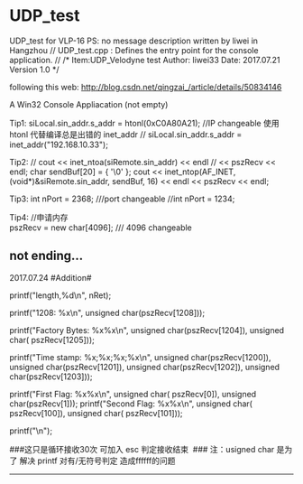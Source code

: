 # UDP_test
UDP_test for VLP-16 PS: no message description
written by liwei in Hangzhou
// UDP_test.cpp : Defines the entry point for the console application.
//
 /* Item:UDP_Velodyne test
    Author: liwei33
    Date: 2017.07.21
    Version 1.0          */

following this web:
http://blog.csdn.net/qingzai_/article/details/50834146

A Win32 Console Appliacation (not empty)

Tip1:
siLocal.sin_addr.s_addr = htonl(0xC0A80A21);                 //IP changeable             使用htonl 代替编译总是出错的 inet_addr
//	siLocal.sin_addr.s_addr = inet_addr("192.168.10.33");

Tip2:
	//		cout << inet_ntoa(siRemote.sin_addr) << endl
	//		<< pszRecv << endl;
			char sendBuf[20] = { '\0' };
			cout << inet_ntop(AF_INET, (void*)&siRemote.sin_addr, sendBuf, 16) << endl
				<< pszRecv << endl;
        
Tip3:
int nPort = 2368;                                                  ///port changeable
//int nPort = 1234;  

Tip4:
//申请内存  
	pszRecv = new char[4096];                          /// 4096  changeable
  

not ending...
-------------------------------------------------------------------------------------------------------------------------
2017.07.24
#Addition#

printf("length,%d\n", nRet);

printf("1208: %x\n", unsigned char(pszRecv[1208]));

printf("Factory Bytes: %x%x\n", unsigned char(pszRecv[1204]), unsigned char( pszRecv[1205]));

printf("Time stamp: %x;%x;%x;%x\n", unsigned char(pszRecv[1200]), unsigned char(pszRecv[1201]), unsigned char(pszRecv[1202]), unsigned char(pszRecv[1203]));

printf("First Flag: %x%x\n", unsigned char( pszRecv[0]), unsigned char(pszRecv[1]));
printf("Second Flag: %x%x\n", unsigned char( pszRecv[100]), unsigned char( pszRecv[101]));

printf("\n");

###这只是循环接收30次
可加入 esc 判定接收结束  ###
注：usigned char 是为了 解决 printf 对有/无符号判定 造成ffffff的问题

---------------------------------------------------------------------------------------------------------------------------------
 



